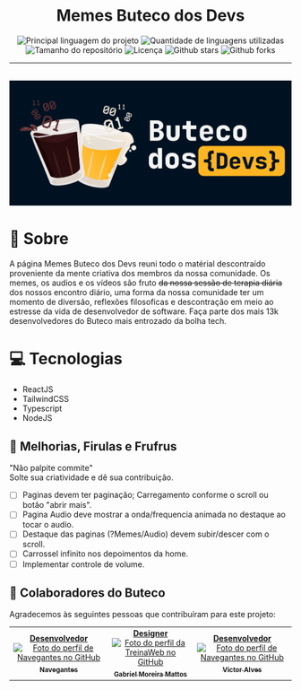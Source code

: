 <h1 align="center">Memes Buteco dos Devs</h1>

<p align="center">
  <img alt="Principal linguagem do projeto" src="https://img.shields.io/github/languages/top/navegantes/memesbutecodev?color=FF8400">

  <img alt="Quantidade de linguagens utilizadas" src="https://img.shields.io/github/languages/count/navegantes/memesbutecodev?color=FF8400">

  <img alt="Tamanho do repositório" src="https://img.shields.io/github/repo-size/navegantes/memesbutecodev?color=FF8400">

  <img alt="Licença" src="https://img.shields.io/github/license/navegantes/memesbutecodev?color=FF8400">
  
  <img alt="Github stars" src="https://img.shields.io/github/stars/navegantes/memesbutecodev?color=FF8400" />
  
  <img alt="Github forks" src="https://img.shields.io/github/forks/navegantes/memesbutecodev?color=FF8400" />
</p>

  <!-- <img alt="Github issues" src="https://img.shields.io/github/issues/navegantes/memesbutecodev?color=56BEB8" /> -->

<!-- Status -->

<!-- <h4 align="center">
	🚧  PokeReal:dex 🚀 Em construção...  🚧
</h4>  -->

<hr>

<!-- <p align="center">
  <a href="#dart-sobre">Sobre</a> &#xa0; | &#xa0;
  <a href="#sparkles-funcionalidades">Funcionalidades</a> &#xa0; | &#xa0;
  <a href="#rocket-tecnologias">Tecnologias</a> &#xa0; | &#xa0;
  <a href="#white_check_mark-pré-requisitos">Pré requisitos</a> &#xa0; | &#xa0;
  <a href="#checkered_flag-começando">Começando</a> &#xa0; | &#xa0;
  <a href="#memo-licença">Licença</a> &#xa0; | &#xa0;
  <a href="https://github.com/navegantes" target="_blank">Autor</a>
</p> -->

<br>

<div align="center" id="top"> 
  <img src="./app/public/Logo.png" alt="Buteco Logo" />
</div>

# 🍻 Sobre

A página Memes Buteco dos Devs reuni todo o matérial descontraído proveniente da mente criativa dos membros da nossa comunidade. Os memes, os audios e os vídeos são fruto ~~da nossa sessão de terapia diária~~ dos nossos encontro diário, uma forma da nossa comunidade ter um momento de diversão, reflexões filosoficas e descontração em meio ao estresse da vida de desenvolvedor de software. Faça parte dos mais 13k desenvolvedores do Buteco mais entrozado da bolha tech.

# 💻 Tecnologias

- ReactJS
- TailwindCSS
- Typescript
- NodeJS

## 🎀 Melhorias, Firulas e Frufrus

<!-- - [ ] Hover deve deslizar na navbar. -->

"Não palpite commite"  
Solte sua criatividade e dê sua contribuição.

- [ ] Paginas devem ter paginação; Carregamento conforme o scroll ou botão "abrir mais".
- [ ] Pagina Audio deve mostrar a onda/frequencia animada no destaque ao tocar o audio.
- [ ] Destaque das paginas (?Memes/Audio) devem subir/descer com o scroll.
- [ ] Carrossel infinito nos depoimentos da home.
- [ ] Implementar controle de volume.

<!-- # React + TypeScript + Vite

This template provides a minimal setup to get React working in Vite with HMR and some ESLint rules.

Currently, two official plugins are available:

- [@vitejs/plugin-react](https://github.com/vitejs/vite-plugin-react/blob/main/packages/plugin-react/README.md) uses [Babel](https://babeljs.io/) for Fast Refresh
- [@vitejs/plugin-react-swc](https://github.com/vitejs/vite-plugin-react-swc) uses [SWC](https://swc.rs/) for Fast Refresh

## Expanding the ESLint configuration

If you are developing a production application, we recommend updating the configuration to enable type aware lint rules:

- Configure the top-level `parserOptions` property like this:

```js
export default tseslint.config({
  languageOptions: {
    // other options...
    parserOptions: {
      project: ["./tsconfig.node.json", "./tsconfig.app.json"],
      tsconfigRootDir: import.meta.dirname,
    },
  },
});
```

- Replace `tseslint.configs.recommended` to `tseslint.configs.recommendedTypeChecked` or `tseslint.configs.strictTypeChecked`
- Optionally add `...tseslint.configs.stylisticTypeChecked`
- Install [eslint-plugin-react](https://github.com/jsx-eslint/eslint-plugin-react) and update the config:

```js
// eslint.config.js
import react from "eslint-plugin-react";

export default tseslint.config({
  // Set the react version
  settings: { react: { version: "18.3" } },
  plugins: {
    // Add the react plugin
    react,
  },
  rules: {
    // other rules...
    // Enable its recommended rules
    ...react.configs.recommended.rules,
    ...react.configs["jsx-runtime"].rules,
  },
});
``` -->

## 🤝 Colaboradores do Buteco

Agradecemos às seguintes pessoas que contribuíram para este projeto:

<table>
  <tr>
    <td align="center">
      <a href="#">
      <b>Desenvolvedor</b><br>
        <img src="https://github.com/navegantes.png" width="100px;" alt="Foto do perfil de Navegantes no GitHub"/><br>
        <sub>
          <b>Navegantes</b>
        </sub>
      </a>
    </td>
    <td align="center">
      <a href="https://github.com/CodeMoreira">
        <b>Designer</b><br>
        <img src="https://github.com/CodeMoreira.png" width="100px;" alt="Foto do perfil da TreinaWeb no GitHub"/><br>
        <sub>
          <b>Gabriel Moreira Mattos</b>
        </sub>
      </a>
    </td>
    <td align="center">
      <a href="https://github.com/viihuugo">
      <b>Desenvolvedor</b><br>
        <img src="https://github.com/viihuugo.png" width="100px;" alt="Foto do perfil de Navegantes no GitHub"/><br>
        <sub>
          <b>Victor Alves</b>
        </sub>
      </a>
    </td>
  </tr>
</table>
